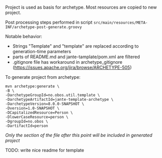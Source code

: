 <!-- __MARKER_START__ : Everything from line with marker start to marker end is excluded from prototype -->

Project is used as basis for archetype. Most resources are copied to new project.

Post processing steps performed in script
```src/main/resources/META-INF/archetype-post-generate.groovy```

Notable behavior:
* Strings "Template" and "template" are replaced according to generation-time parameters
* parts of README.md and jante-tamplate/pom.xml are filtered
* .gitignore file has workaround in archetype_gitignore (https://issues.apache.org/jira/browse/ARCHETYPE-505)

To generate project from archetype:


```
mvn archetype:generate \
-B \
-DarchetypeGroupId=no.obos.util.template \
-DarchetypeArtifactId=jante-template-archetype \
-DarchetypeVersion=8.0.0-SNAPSHOT \
-Dversion=1.0-SNAPSHOT \
-DCapitalizedResource=Person \
-DlowerCaseResource=person \
-DgroupId=no.obos \
-DartifactId=person
```




_Only the section of the file after this point will be included in generated project_
<!-- __MARKER_END__ : Everything from line with marker start to marker end is excluded from prototype -->
TODO: write nice readme for template
